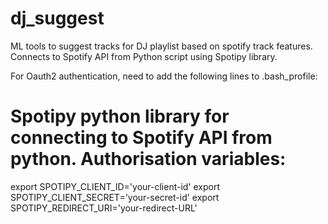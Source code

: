 # dj_suggest
ML tools to suggest tracks for DJ playlist based on spotify track features. Connects to Spotify API from Python script using Spotipy library.

For Oauth2 authentication, need to add the following lines to .bash_profile:

  # Spotipy python library for connecting to Spotify API from python. Authorisation variables:
  export SPOTIPY_CLIENT_ID='your-client-id'
  export SPOTIPY_CLIENT_SECRET='your-secret-id'
  export SPOTIPY_REDIRECT_URI='your-redirect-URL'
